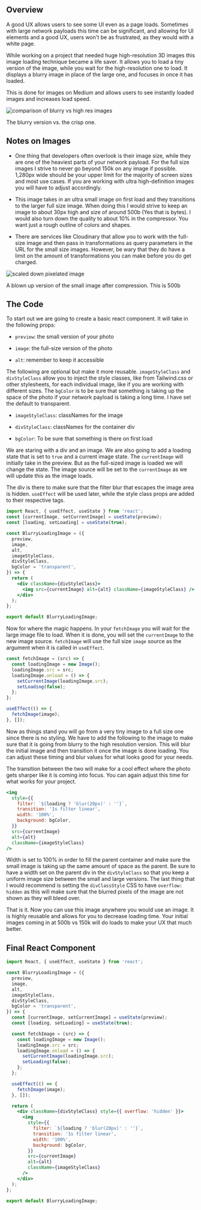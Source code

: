 ## Overview

A good UX allows users to see some UI even as a page loads. Sometimes with large network payloads this time can be significant, and allowing for UI elements and a good UX, users won't be as frustrated, as they would with a white page.

While working on a project that needed huge high-resolution 3D images this image loading technique became a life saver. It allows you to load a tiny version of the image, while you wait for the high-resolution one to load. It displays a blurry image in place of the large one, and focuses in once it has loaded.

This is done for images on Medium and allows users to see instantly loaded images and increases load speed.

<img class="content-image" src="https://res.cloudinary.com/dq7uyauun/image/upload/v1597898607/pjimage2.jpg" alt="comparison of blurry vs high res images"/>
<p class="photo-caption">The blurry version vs. the crisp one.</p>

## Notes on Images

- One thing that developers often overlook is their image size, while they are one of the heaviest parts of your network payload. For the full size images I strive to never go beyond 150k on any image if possible. 1,280px wide should be your upper limit for the majority of screen sizes and most use cases. If you are working with ultra high-definition images you will have to adjust accordingly.

- This image takes in an ultra small image on first load and they transitions to the larger full size image. When doing this I would strive to keep an image to about 30px high and size of around 500b (Yes that is bytes). I would also turn down the quality to about 10% in the compressor. You want just a rough outline of colors and shapes.

- There are services like Cloudinary that allow you to work with the full-size image and then pass in transformations as query parameters in the URL for the small size images. However, be wary that they do have a limit on the amount of transformations you can make before you do get charged.

<img class="content-image" src="https://res.cloudinary.com/dq7uyauun/image/upload/v1597891312/Screen_Shot_2020-08-20_at_11.28.56_AM.png" alt="scaled down pixelated image"/>
<p class="photo-caption">A blown up version of the small image after compression. This is 500b</p>

## The Code

To start out we are going to create a basic react component. It will take in the following props:

- `preview`: the small version of your photo

- `image`: the full-size version of the photo

- `alt`: remember to keep it accessible

The following are optional but make it more reusable. `imageStyleClass` and `divStyleClass` allow you to inject the style classes, like from Tailwind.css or other stylesheets, for each individual image, like if you are working with different sizes. The `bgColor` is to be sure that something is taking up the space of the photo if your network payload is taking a long time. I have set the default to transparent.

- `imageStyleClass`: classNames for the image

- `divStyleClass`: classNames for the container div

- `bgColor`: To be sure that something is there on first load

We are staring with a div and an image. We are also going to add a loading state that is set to `true` and a current image state. The `currentImage` will initially take in the preview. But as the full-sized image is loaded we will change the state. The image source will be set to the `currentImage` as we will update this as the image loads.

The div is there to make sure that the filter blur that escapes the image area is hidden. `useEffect` will be used later, while the style class props are added to their respective tags.

```jsx
import React, { useEffect, useState } from 'react';
const [currentImage, setCurrentImage] = useState(preview);
const [loading, setLoading] = useState(true);

const BlurryLoadingImage = ({
  preview,
  image,
  alt,
  imageStyleClass,
  divStyleClass,
  bgColor = 'transparent',
}) => {
  return (
    <div className={divStyleClass}>
      <img src={currentImage} alt={alt} className={imageStyleClass} />
    </div>
  );
};

export default BlurryLoadingImage;
```

Now for where the magic happens. In your `fetchImage` you will wait for the large image file to load. When it is done, you will set the `currentImage` to the new image source. `fetchImage` will use the full size `image` source as the argument when it is called in `useEffect`.

```jsx
const fetchImage = (src) => {
  const loadingImage = new Image();
  loadingImage.src = src;
  loadingImage.onload = () => {
    setCurrentImage(loadingImage.src);
    setLoading(false);
  };
};

useEffect(() => {
  fetchImage(image);
}, []);
```

Now as things stand you will go from a very tiny image to a full size one since there is no styling. We have to add the following to the image to make sure that it is going from blurry to the high resolution version. This will blur the initial image and then transition it once the image is done loading. You can adjust these timing and blur values for what looks good for your needs.

The transition between the two will make for a cool effect where the photo gets sharper like it is coming into focus. You can again adjust this time for what works for your project.

```jsx
<img
  style={{
    filter: `${loading ? 'blur(20px)' : ''}`,
    transition: '1s filter linear',
    width: '100%',
    background: bgColor,
  }}
  src={currentImage}
  alt={alt}
  className={imageStyleClass}
/>
```

Width is set to 100% in order to fill the parent container and make sure the small image is taking up the same amount of space as the parent. Be sure to have a width set on the parent div in the `divStyleClass` so that you keep a uniform image size between the small and large versions. The last thing that I would recommend is setting the `divClassStyle` CSS to have `overflow: hidden` as this will make sure that the blurred pixels of the image are not shown as they will bleed over.

That is it. Now you can use this image anywhere you would use an image. It is highly reusable and allows for you to decrease loading time. Your initial images coming in at 500b vs 150k will do loads to make your UX that much better.

## Final React Component

```jsx
import React, { useEffect, useState } from 'react';

const BlurryLoadingImage = ({
  preview,
  image,
  alt,
  imageStyleClass,
  divStyleClass,
  bgColor = 'transparent',
}) => {
  const [currentImage, setCurrentImage] = useState(preview);
  const [loading, setLoading] = useState(true);

  const fetchImage = (src) => {
    const loadingImage = new Image();
    loadingImage.src = src;
    loadingImage.onload = () => {
      setCurrentImage(loadingImage.src);
      setLoading(false);
    };
  };

  useEffect(() => {
    fetchImage(image);
  }, []);

  return (
    <div className={divStyleClass} style={{ overflow: 'hidden' }}>
      <img
        style={{
          filter: `${loading ? 'blur(20px)' : ''}`,
          transition: '1s filter linear',
          width: '100%',
          background: bgColor,
        }}
        src={currentImage}
        alt={alt}
        className={imageStyleClass}
      />
    </div>
  );
};

export default BlurryLoadingImage;
```
